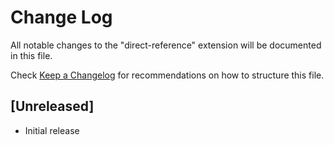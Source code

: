 # Change Log

All notable changes to the "direct-reference" extension will be documented in this file.

Check [Keep a Changelog](http://keepachangelog.com/) for recommendations on how to structure this file.

## [Unreleased]

- Initial release